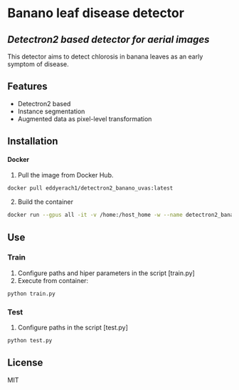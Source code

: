 # Banano leaf disease detector
## _Detectron2 based detector for aerial images_

This detector aims to detect chlorosis in banana leaves as an early symptom of disease.
## Features
- Detectron2 based
- Instance segmentation
- Augmented data as pixel-level transformation

## Installation
#### Docker

1. Pull the image from Docker Hub.

```sh
docker pull eddyerach1/detectron2_banano_uvas:latest
```

2. Build the container

```sh
docker run --gpus all -it -v /home:/host_home -w --name detectron2_banano detectron2_banano_uvas:latest
```
## Use
### Train
1. Configure paths and hiper parameters in the script [train.py]
2. Execute from container:
```sh
python train.py
```
### Test
1. Configure paths in the script [test.py]
```sh
python test.py
```

## License

MIT